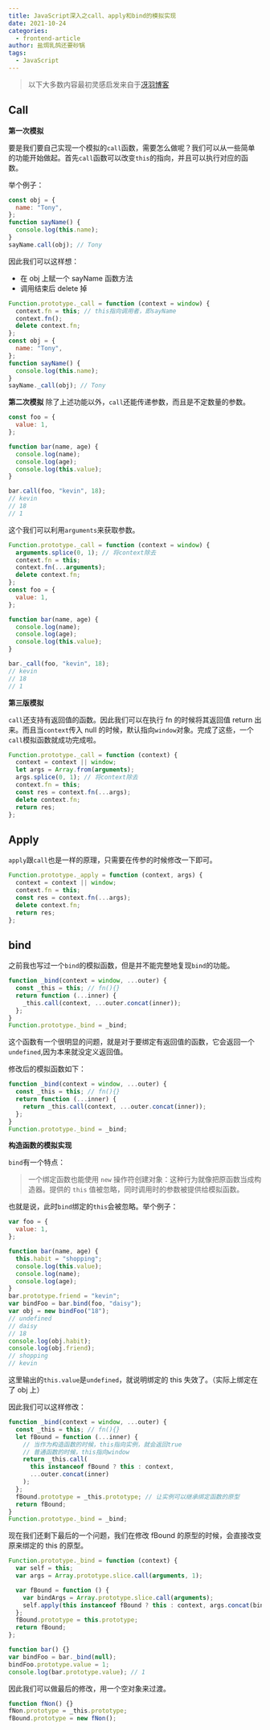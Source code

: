 ```yaml
---
title: JavaScript深入之call、apply和bind的模拟实现
date: 2021-10-24
categories:
  - frontend-article
author: 盐焗乳鸽还要砂锅
tags:
  - JavaScript
---
```


> 以下大多数内容最初灵感启发来自于[冴羽博客](https://github.com/mqyqingfeng/Blog)

## Call

**第一次模拟**

要是我们要自己实现一个模拟的`call`函数，需要怎么做呢？我们可以从一些简单的功能开始做起。首先`call`函数可以改变`this`的指向，并且可以执行对应的函数。

举个例子：

```js
const obj = {
  name: "Tony",
};
function sayName() {
  console.log(this.name);
}
sayName.call(obj); // Tony
```

因此我们可以这样想：

- 在 obj 上赋一个 sayName 函数方法
- 调用结束后 delete 掉

```js
Function.prototype._call = function (context = window) {
  context.fn = this; // this指向调用者，即sayName
  context.fn();
  delete context.fn;
};
const obj = {
  name: "Tony",
};
function sayName() {
  console.log(this.name);
}
sayName._call(obj); // Tony
```

**第二次模拟**
除了上述功能以外，`call`还能传递参数，而且是不定数量的参数。

```js
const foo = {
  value: 1,
};

function bar(name, age) {
  console.log(name);
  console.log(age);
  console.log(this.value);
}

bar.call(foo, "kevin", 18);
// kevin
// 18
// 1
```

这个我们可以利用`arguments`来获取参数。

```js
Function.prototype._call = function (context = window) {
  arguments.splice(0, 1); // 将context除去
  context.fn = this;
  context.fn(...arguments);
  delete context.fn;
};
const foo = {
  value: 1,
};

function bar(name, age) {
  console.log(name);
  console.log(age);
  console.log(this.value);
}

bar._call(foo, "kevin", 18);
// kevin
// 18
// 1
```

**第三版模拟**

`call`还支持有返回值的函数。因此我们可以在执行 fn 的时候将其返回值 return 出来。而且当`context`传入 null 的时候，默认指向`window`对象。完成了这些，一个`call`模拟函数就成功完成啦。

```js
Function.prototype._call = function (context) {
  context = context || window;
  let args = Array.from(arguments);
  args.splice(0, 1); // 将context除去
  context.fn = this;
  const res = context.fn(...args);
  delete context.fn;
  return res;
};
```

## Apply

`apply`跟`call`也是一样的原理，只需要在传参的时候修改一下即可。

```js
Function.prototype._apply = function (context, args) {
  context = context || window;
  context.fn = this;
  const res = context.fn(...args);
  delete context.fn;
  return res;
};
```

## bind

之前我也写过一个`bind`的模拟函数，但是并不能完整地复现`bind`的功能。

```js
function _bind(context = window, ...outer) {
  const _this = this; // fn(){}
  return function (...inner) {
    _this.call(context, ...outer.concat(inner));
  };
}
Function.prototype._bind = _bind;
```

这个函数有一个很明显的问题，就是对于要绑定有返回值的函数，它会返回一个`undefined`,因为本来就没定义返回值。

修改后的模拟函数如下：

```js
function _bind(context = window, ...outer) {
  const _this = this; // fn(){}
  return function (...inner) {
    return _this.call(context, ...outer.concat(inner));
  };
}
Function.prototype._bind = _bind;
```

**构造函数的模拟实现**

`bind`有一个特点：

> 一个绑定函数也能使用 `new` 操作符创建对象：这种行为就像把原函数当成构造器。提供的 `this` 值被忽略，同时调用时的参数被提供给模拟函数。

也就是说，此时`bind`绑定的`this`会被忽略。举个例子：

```js
var foo = {
  value: 1,
};

function bar(name, age) {
  this.habit = "shopping";
  console.log(this.value);
  console.log(name);
  console.log(age);
}
bar.prototype.friend = "kevin";
var bindFoo = bar.bind(foo, "daisy");
var obj = new bindFoo("18");
// undefined
// daisy
// 18
console.log(obj.habit);
console.log(obj.friend);
// shopping
// kevin
```

这里输出的`this.value`是`undefined`，就说明绑定的 this 失效了。（实际上绑定在了 obj 上）

因此我们可以这样修改：

```js
function _bind(context = window, ...outer) {
  const _this = this; // fn(){}
  let fBound = function (...inner) {
    // 当作为构造函数的时候，this指向实例，就会返回true
    // 普通函数的时候，this指向window
    return _this.call(
      this instanceof fBound ? this : context,
      ...outer.concat(inner)
    );
  };
  fBound.prototype = _this.prototype; // 让实例可以继承绑定函数的原型
  return fBound;
}
Function.prototype._bind = _bind;
```

现在我们还剩下最后的一个问题，我们在修改 fBound 的原型的时候，会直接改变原来绑定的 this 的原型。

```js
Function.prototype._bind = function (context) {
  var self = this;
  var args = Array.prototype.slice.call(arguments, 1);

  var fBound = function () {
    var bindArgs = Array.prototype.slice.call(arguments);
    self.apply(this instanceof fBound ? this : context, args.concat(bindArgs));
  };
  fBound.prototype = this.prototype;
  return fBound;
};

function bar() {}
var bindFoo = bar._bind(null);
bindFoo.prototype.value = 1;
console.log(bar.prototype.value); // 1
```

因此我们可以做最后的修改，用一个空对象来过渡。

```js
function fNon() {}
fNon.prototype = _this.prototype;
fBound.prototype = new fNon();
```
